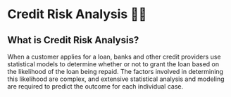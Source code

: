 # Credit Risk Analysis 🏦💸

## What is Credit Risk Analysis?
When a customer applies for a loan, banks and other credit providers use statistical models to determine whether or not to grant the loan based on the likelihood of the loan being repaid. The factors involved in determining this likelihood are complex, and extensive statistical analysis and modeling are required to predict the outcome for each individual case.
